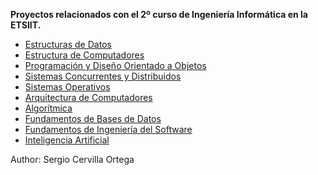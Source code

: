  **Proyectos relacionados con el 2º curso de Ingeniería Informática en la ETSIIT.**
 
 * [Estructuras de Datos](/ED)
 * [Estructura de Computadores](/EC)
 * [Programación y Diseño Orientado a Objetos](/PDOO)
 * [Sistemas Concurrentes y Distribuidos](/SCD)
 * [Sistemas Operativos](/SO)
 * [Arquitectura de Computadores](/AC)
 * [Algorítmica](/AL)
 * [Fundamentos de Bases de Datos](/FBD)
 * [Fundamentos de Ingeniería del Software](/FIS)
 * [Inteligencia Artificial](/IA)


 
 



Author: Sergio Cervilla Ortega
